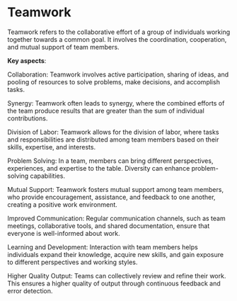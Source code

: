 # Teamwork

Teamwork refers to the collaborative effort of a group of individuals working together towards a common goal. It involves the coordination, cooperation, and mutual support of team members.

**Key aspects**:

Collaboration: Teamwork involves active participation, sharing of ideas, and pooling of resources to solve problems, make decisions, and accomplish tasks.

Synergy: Teamwork often leads to synergy, where the combined efforts of the team produce results that are greater than the sum of individual contributions.

Division of Labor: Teamwork allows for the division of labor, where tasks and responsibilities are distributed among team members based on their skills, expertise, and interests.

Problem Solving: In a team, members can bring different perspectives, experiences, and expertise to the table. Diversity can enhance problem-solving capabilities.

Mutual Support: Teamwork fosters mutual support among team members, who provide encouragement, assistance, and feedback to one another, creating a positive work environment.

Improved Communication: Regular communication channels, such as team meetings, collaborative tools, and shared documentation, ensure that everyone is well-informed about work.

Learning and Development: Interaction with team members helps individuals expand their knowledge, acquire new skills, and gain exposure to different perspectives and working styles.

Higher Quality Output: Teams can collectively review and refine their work. This ensures a higher quality of output through continuous feedback and error detection.
